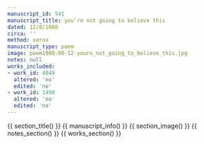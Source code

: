 ```yaml
---
manuscript_id: 541
manuscript_title: you're not going to believe this
dated: 12/8/1980
circa: ''
method: xerox
manuscript_type: poem
image: poem1980-08-12-youre_not_going_to_believe_this.jpg
notes: null
works_included:
- work_id: 4049
  altered: 'no'
  edited: 'no'
- work_id: 1490
  altered: 'no'
  edited: 'no'
---
```


{{ section_title() }}
{{ manuscript_info() }}
{{ section_image() }}
{{ notes_section() }}
{{ works_section() }}
